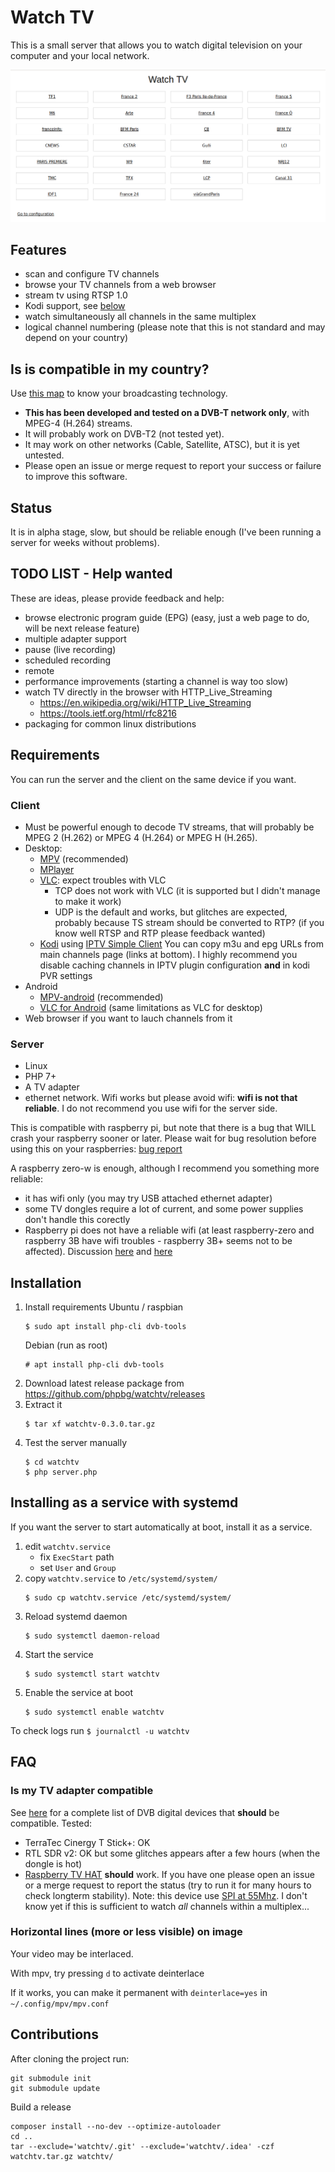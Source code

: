 # Watch TV
This is a small server that allows you to watch digital television on your computer and your local network.

![](screenshot.png)

## Features
* scan and configure TV channels
* browse your TV channels from a web browser
* stream tv using RTSP 1.0
* Kodi support, see [below](#kodi)
* watch simultaneously all channels in the same multiplex
* logical channel numbering (please note that this is not standard and may depend on your country)

## Is is compatible in my country?
Use [this map](https://fr.wikipedia.org/wiki/DVB-T#/media/File:Digital_terrestrial_television_standards.svg) to know your broadcasting technology.
* **This has been developed and tested on a DVB-T network only**, with MPEG-4 (H.264) streams.
* It will probably work on DVB-T2 (not tested yet).
* It may work on other networks (Cable, Satellite, ATSC), but it is yet untested.
* Please open an issue or merge request to report your success or failure to improve this software. 

## Status
It is in alpha stage, slow, but should be reliable enough (I've been running a server for weeks without problems).

## TODO LIST - Help wanted
These are ideas, please provide feedback and help:
* browse electronic program guide (EPG) (easy, just a web page to do, will be next release feature)
* multiple adapter support
* pause (live recording)
* scheduled recording
* remote
* performance improvements (starting a channel is way too slow)
* watch TV directly in the browser with HTTP_Live_Streaming
  * https://en.wikipedia.org/wiki/HTTP_Live_Streaming
  * https://tools.ietf.org/html/rfc8216
* packaging for common linux distributions

## Requirements
You can run the server and the client on the same device if you want.

### Client
* Must be powerful enough to decode TV streams, that will probably be MPEG 2 (H.262) or MPEG 4 (H.264) or MPEG H (H.265).
* Desktop:
  * [MPV](https://mpv.io/) (recommended)
  * [MPlayer](http://www.mplayerhq.hu)
  * [VLC](https://www.videolan.org/vlc): expect troubles with VLC
    * TCP does not work with VLC (it is supported but I didn't manage to make it work)
    * UDP is the default and works, but glitches are expected, probably because TS stream should be converted to RTP? (if you know well RTSP and RTP please feedback wanted)
  * <a name="kodi"></a>[Kodi](https://kodi.tv/) using [IPTV Simple Client](https://kodi.wiki/view/Add-on:IPTV_Simple_Client) You can copy m3u and epg URLs from main channels page (links at bottom). I highly recommend you disable caching channels in IPTV plugin configuration **and** in kodi PVR settings 
* Android
  * [MPV-android](https://play.google.com/store/apps/details?id=is.xyz.mpv) (recommended)
  * [VLC for Android](https://play.google.com/store/apps/details?id=org.videolan.vlc) (same limitations as VLC for desktop)
* Web browser if you want to lauch channels from it

### Server
* Linux
* PHP 7+
* A TV adapter
* ethernet network. Wifi works but please avoid wifi: **wifi is not that reliable**. I do not recommend you use wifi for the server side.

This is compatible with raspberry pi, but note that there is a bug that WILL crash your raspberry sooner or later. Please wait for bug resolution before using this on your raspberries: [bug report](https://bugs.launchpad.net/raspbian/+bug/1819650)

A raspberry zero-w is enough, although I recommend you something more reliable:
* it has wifi only (you may try USB attached ethernet adapter)
* some TV dongles require a lot of current, and some power supplies don't handle this corectly
* Raspberry pi does not have a reliable wifi (at least raspberry-zero and raspberry 3B have wifi troubles - raspberry 3B+ seems not to be affected). Discussion [here](https://www.raspberrypi.org/forums/viewtopic.php?f=28&t=188891&sid=afdef6524bddc08ec983fe57bb3a797c) and [here](https://www.raspberrypi.org/forums/viewtopic.php?f=36&t=234058)

## Installation

1. Install requirements
    Ubuntu / raspbian
    ```shell
    $ sudo apt install php-cli dvb-tools
    ```
    Debian (run as root)
    ```shell
    # apt install php-cli dvb-tools
    ```
2. Download latest release package from https://github.com/phpbg/watchtv/releases
3. Extract it
    ```shell
    $ tar xf watchtv-0.3.0.tar.gz
    ```
3. Test the server manually
    ```shell
    $ cd watchtv
    $ php server.php
    ```

## Installing as a service with systemd
If you want the server to start automatically at boot, install it as a service.
1. edit `watchtv.service`
    * fix `ExecStart` path
    * set `User` and `Group`
2. copy `watchtv.service` to `/etc/systemd/system/`
    ```shell
    $ sudo cp watchtv.service /etc/systemd/system/
    ```
3. Reload systemd daemon
    ```shell
    $ sudo systemctl daemon-reload
    ```
4. Start the service
    ```shell
    $ sudo systemctl start watchtv
    ```
5. Enable the service at boot
    ```shell
    $ sudo systemctl enable watchtv
    ```
To check logs run `$ journalctl -u watchtv`
   
## FAQ
### Is my TV adapter compatible
See [here](https://www.linuxtv.org/wiki/index.php/Hardware_device_information) for a complete list of DVB digital devices that **should** be compatible.
Tested:
  * TerraTec Cinergy T Stick+: OK
  * RTL SDR v2: OK but some glitches appears after a few hours (when the dongle is hot)
  * [Raspberry TV HAT](https://www.raspberrypi.org/blog/raspberry-pi-tv-hat/) **should** work. If you have one please open an issue or a merge request to report the status (try to run it for many hours to check longterm stability). Note: this device use [SPI at 55Mhz](https://patchwork.kernel.org/patch/10003465/#21035387). I don't know yet if this is sufficient to watch *all* channels within a multiplex...
  
### Horizontal lines (more or less visible) on image
Your video may be interlaced.

With mpv, try pressing `d` to activate deinterlace

If it works, you can make it permanent with `deinterlace=yes` in `~/.config/mpv/mpv.conf`

## Contributions
After cloning the project run:

    git submodule init
    git submodule update

Build a release

    composer install --no-dev --optimize-autoloader
    cd ..
    tar --exclude='watchtv/.git' --exclude='watchtv/.idea' -czf watchtv.tar.gz watchtv/